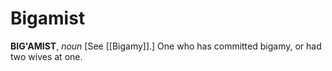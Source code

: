 # Bigamist

**BIG'AMIST**, _noun_ \[See [[Bigamy]].\] One who has committed bigamy, or had two wives at one.